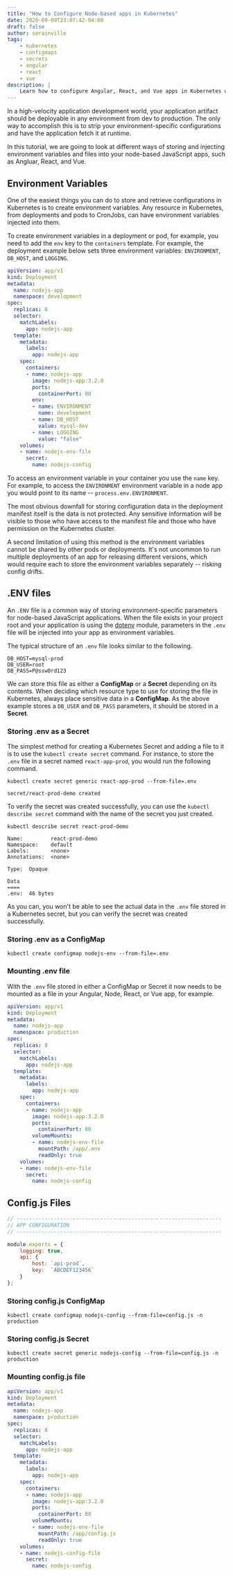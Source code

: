```yaml
---
title: "How to Configure Node-based apps in Kubernetes"
date: 2020-09-09T23:07:42-04:00
draft: false
author: serainville
tags:
    - kubernetes
    - configmaps
    - secrets
    - angular
    - react
    - vue
description: |
    Learn how to configure Angular, React, and Vue apps in Kubernetes using ConfigMaps and Secrets for environment variables and config.js files.
---
```


In a high-velocity application development world, your application artifact should be deployable in any environment from dev to production. The only way to accomplish this is to strip your environment-specific configurations and have the application fetch it at runtime.

In this tutorial, we are going to look at different ways of storing and injecting environment variables and files into your node-based JavaScript apps, such as Angluar, React, and Vue. 



## Environment Variables
One of the easiest things you can do to store and retrieve configurations in Kubernetes is to create environment variables. Any resource in Kubernetes, from deployments and pods to CronJobs, can have environment variables injected into them.

To create environment variables in a deployment or pod, for example, you need to add the `env` key to the `containers` template. For example, the deployment example below sets three environment variables: `ENVIRONMENT`, `DB_HOST`, and `LOGGING`. 

```yaml
apiVersion: app/v1
kind: Deployment
metadata:
  name: nodejs-app
  namespace: development
spec:
  replicas: 8
  selector:
    matchLabels:
      app: nodejs-app
  template:
    metadata:
      labels:
        app: nodejs-app
    spec:
      containers:
      - name: nodejs-app
        image: nodejs-app:3.2.0
        ports:
          containerPort: 80
        env:
        - name: ENVIRONMENT
          name: development
        - name: DB_HOST
          value: mysql-dev
        - name: LOGGING
          value: "false"
    volumes:
    - name: nodejs-env-file
      secret:
        name: nodejs-config
```

To access an environment variable in your container you use the `name` key. For example, to access the `ENVIRONMENT` environment variable in a node app you would point to its name -- `process.env.ENVIRONMENT`. 

The most obvious downfall for storing configuration data in the deployment manifest itself is the data is not protected. Any sensitive information will be visible to those who have access to the manifest file and those who have permission on the Kubernetes cluster.

A second limitation of using this method is the environment variables cannot be shared by other pods or deployments. It's not uncommon to run multiple deployments of an app for releasing different versions, which would require each to store the environment variables separately -- risking config drifts. 


## .ENV files
An `.ENV` file is a common way of storing environment-specific parameters for node-based JavaScript applications. When the file exists in your project root and your application is using the [dotenv](https://www.npmjs.com/package/dotenv "dotenv npm page") module, parameters in the `.env` file will be injected into your app as environment variables.

The typical structure of an `.env` file looks similar to the following.
```shell
DB_HOST=mysql-prod
DB_USER=root
DB_PASS=P@ssw0rd123
```
We can store this file as either a **ConfigMap** or a **Secret** depending on its contents. When deciding which resource type to use for storing the file in Kubernetes, always place sensitive data in a **ConfigMap**. As the above example stores a `DB_USER` and `DB_PASS` parameters, it should be stored in a **Secret**.

### Storing .env as a Secret
The simplest method for creating a Kubernetes Secret and adding a file to it is to use the `kubectl create secret` command. For instance, to store the `.env` file in a secret named `react-app-prod`, you would run the following command.

```shell
kubectl create secret generic react-app-prod --from-file=.env
```
```shell
secret/react-prod-demo created
```

To verify the secret was created successfully, you can use the `kubectl describe secret` command with the name of the secret you just created.

```shell
kubectl describe secret react-prod-demo
```
```shell
Name:         react-prod-demo
Namespace:    default
Labels:       <none>
Annotations:  <none>

Type:  Opaque

Data
====
.env:  46 bytes
```

As you can, you won't be able to see the actual data in the `.env` file stored in a Kubernetes secret, but you can verify the secret was created successfully.

### Storing .env as a ConfigMap
```shell
kubectl create configmap nodejs-env --from-file=.env
```

### Mounting .env file
With the `.env` file stored in either a ConfigMap or Secret it now needs to be mounted as a file in your Angular, Node, React, or Vue app, for example. 

```yaml
apiVersion: app/v1
kind: Deployment
metadata:
  name: nodejs-app
  namespace: production
spec:
  replicas: 8
  selector:
    matchLabels:
      app: nodejs-app
  template:
    metadata:
      labels:
        app: nodejs-app
    spec:
      containers:
      - name: nodejs-app
        image: nodejs-app:3.2.0
        ports:
          containerPort: 80
        volumeMounts:
        - name: nodejs-env-file
          mountPath: /app/.env
          readOnly: true
    volumes:
    - name: nodejs-env-file
      secret:
        name: nodejs-config
```

## Config.js Files


```javascript
// ------------------------------------------------------------------
// APP CONFIGURATION
// ------------------------------------------------------------------

module.exports = {
    logging: true,
    api: {
        host: `api-prod`,
        key:  `ABCDEF123456`
    }
};
```
### Storing config.js ConfigMap
```shell
kubectl create configmap nodejs-config --from-file=config.js -n production
```

### Storing config.js Secret
```shell
kubectl create secret generic nodejs-config --from-file=config.js -n production
```

### Mounting config.js file

```yaml
apiVersion: app/v1
kind: Deployment
metadata:
  name: nodejs-app
  namespace: production
spec:
  replicas: 8
  selector:
    matchLabels:
      app: nodejs-app
  template:
    metadata:
      labels:
        app: nodejs-app
    spec:
      containers:
      - name: nodejs-app
        image: nodejs-app:3.2.0
        ports:
          containerPort: 80
        volumeMounts:
        - name: nodejs-env-file
          mountPath: /app/config.js
          readOnly: true
    volumes:
    - name: nodejs-config-file
      secret:
        name: nodejs-config
```

